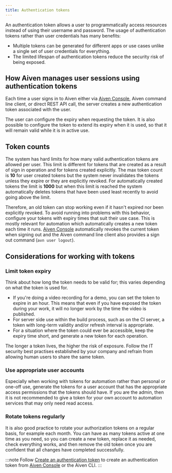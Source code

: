 ```yaml
---
title: Authentication tokens
---
```


An authentication token allows a user to programmatically access
resources instead of using their username and password. The usage of
authentication tokens rather than user credentials has many benefits:

-   Multiple tokens can be generated for different apps or use cases
    unlike a single set of user credentials for everything.
-   The limited lifespan of authentication tokens reduce the security
    risk of being exposed.

<!--
:::mermaid

sequenceDiagram

:   Client-\>\>+Server: Here\'s my username/password. Give me a token.
    Server\--\>\>-Client: Your username/password is valid. Here\'s a
    token. Client-\>\>+Server: Here\'s a token. Show me a list of my
    resources. Server\--\>\>-Client: Your token is valid. Here\'s a list
    of your resources.
:::
-->

## How Aiven manages user sessions using authentication tokens

Each time a user signs in to Aiven either via [Aiven
Console](https://console.aiven.io/), Aiven command line client, or
direct REST API call, the server creates a new authentication token
associated with the user.

The user can configure the expiry when requesting the token. It is also
possible to configure the token to extend its expiry when it is used, so
that it will remain valid while it is in active use.

## Token counts

The system has hard limits for how many valid authentication tokens are
allowed per user. This limit is different for tokens that are created as
a result of sign in operation and for tokens created explicitly. The max
token count is **10** for user created tokens but the system never
invalidates the tokens unless they expire or they are explicitly
revoked. For automatically created tokens the limit is **1000** but when
this limit is reached the system automatically deletes tokens that have
been used least recently to avoid going above the limit.

Therefore, an old token can stop working even if it hasn\'t expired nor
been explicitly revoked. To avoid running into problems with this
behavior, configure your tokens with expiry times that suit their use
case. This is mostly relevant for automation which automatically creates
a new token each time it runs. [Aiven
Console](https://console.aiven.io/) automatically revokes the current
token when signing out and the Aiven command line client also provides a
sign out command (`avn user logout`).

## Considerations for working with tokens

### Limit token expiry

Think about how long the token needs to be valid for; this varies
depending on what the token is used for.

-   If you\'re doing a video recording for a demo, you can set the token
    to expire in an hour. This means that even if you have exposed the
    token during your work, it will no longer work by the time the video
    is published.
-   For server side use within the build process, such as on the CI
    server, a token with long-term validity and/or refresh interval is
    appropriate.
-   For a situation where the token could ever be accessible, keep the
    expiry time short, and generate a new token for each operation.

The longer a token lives, the higher the risk of exposure. Follow the IT
security best practises established by your company and refrain from
allowing human users to share the same token.

### Use appropriate user accounts

Especially when working with tokens for automation rather than personal
or one-off use, generate the tokens for a user account that has the
appropriate access permissions that the tokens should have. If you are
the admin, then it is not recommended to give a token for your own
account to automation services that may only need read access.

### Rotate tokens regularly

It is also good practice to rotate your authorization tokens on a
regular basis, for example each month. You can have as many tokens
active at one time as you need, so you can create a new token, replace
it as needed, check everything works, and then remove the old token once
you are confident that all changes have completed successfully.

:::note
Follow
[Create an authentication token](/docs/platform/howto/create_authentication_token) to create an authentication token from [Aiven
Console](https://console.aiven.io/) or the Aiven CLI.
:::
